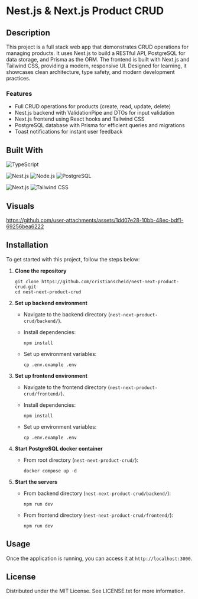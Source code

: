 # Nest.js & Next.js Product CRUD

## Description

This project is a full stack web app that demonstrates CRUD operations for managing products. It uses Nest.js to build a RESTful API, PostgreSQL for data storage, and Prisma as the ORM. The frontend is built with Next.js and Tailwind CSS, providing a modern, responsive UI. Designed for learning, it showcases clean architecture, type safety, and modern development practices.

### Features

- Full CRUD operations for products (create, read, update, delete)
- Nest.js backend with ValidationPipe and DTOs for input validation
- Next.js frontend using React hooks and Tailwind CSS
- PostgreSQL database with Prisma for efficient queries and migrations
- Toast notifications for instant user feedback

## Built With

![TypeScript][typescript-badge]

![Nest.js][nestjs-badge]
![Node.js][nodejs-badge]
![PostgreSQL][postgresql-badge]

![Next.js][nextjs-badge]
![Tailwind CSS][tailwindcss-badge]

## Visuals

https://github.com/user-attachments/assets/1dd07e28-10bb-48ec-bdf1-69256bea6222

## Installation

To get started with this project, follow the steps below:

1. **Clone the repository**

   ```
   git clone https://github.com/cristianscheid/nest-next-product-crud.git
   cd nest-next-product-crud
   ```

2. **Set up backend environment**

   - Navigate to the backend directory (`nest-next-product-crud/backend/`).
   - Install dependencies:

     ```
     npm install
     ```

   - Set up environment variables:

     ```
     cp .env.example .env
     ```

3. **Set up frontend environment**

   - Navigate to the frontend directory (`nest-next-product-crud/frontend/`).
   - Install dependencies:

     ```
     npm install
     ```

   - Set up environment variables:

     ```
     cp .env.example .env
     ```

4. **Start PostgreSQL docker container**

   - From root directory (`nest-next-product-crud/`):

     ```
     docker compose up -d
     ```

5. **Start the servers**

   - From backend directory (`nest-next-product-crud/backend/`):

     ```
     npm run dev
     ```

   - From frontend directory (`nest-next-product-crud/frontend/`):

     ```
     npm run dev
     ```

## Usage

Once the application is running, you can access it at `http://localhost:3000`.

## License

Distributed under the MIT License. See LICENSE.txt for more information.

<!-- Badges for 'Built With' section -->

[typescript-badge]: https://img.shields.io/badge/TypeScript-5.8-gray?style=for-the-badge&logo=typescript&logoColor=white
[nestjs-badge]: https://img.shields.io/badge/Nest.js-11.1-gray?style=for-the-badge&logo=nestjs&logoColor=white
[nodejs-badge]: https://img.shields.io/badge/Node.js-22.14-gray?style=for-the-badge&logo=node.js&logoColor=white
[postgresql-badge]: https://img.shields.io/badge/PostgreSQL-17.5-gray?style=for-the-badge&logo=postgresql&logoColor=white
[nextjs-badge]: https://img.shields.io/badge/Next.js-15.3-gray?style=for-the-badge&logo=next.js&logoColor=white
[tailwindcss-badge]: https://img.shields.io/badge/Tailwind%20CSS-4.1-gray?style=for-the-badge&logo=tailwindcss&logoColor=white
